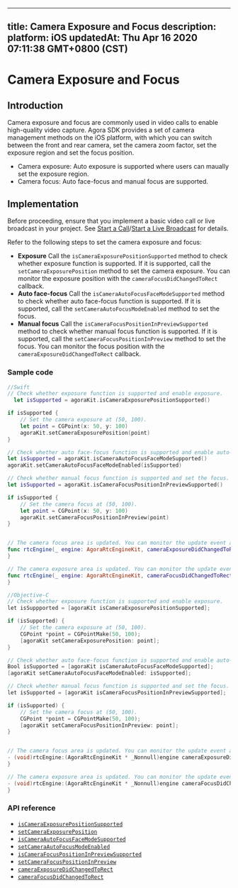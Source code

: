 
---
title: Camera Exposure and Focus
description: 
platform: iOS
updatedAt: Thu Apr 16 2020 07:11:38 GMT+0800 (CST)
---
# Camera Exposure and Focus
## Introduction

Camera exposure and focus are commonly used in video calls to enable high-quality video capture. Agora SDK provides a set of camera management methods on the iOS platform, with which you can switch between the front and rear camera, set the camera zoom factor, set the exposure region and set the focus position.

- Camera exposure: Auto exposure is supported where users can maually set the exposure region.
- Camera focus: Auto face-focus and manual focus are supported.

## Implementation

Before proceeding, ensure that you implement a basic video call or live broadcast in your project. See [Start a Call](../../en/Interactive%20Broadcast/start_call_ios.md)/[Start a Live Broadcast](../../en/Interactive%20Broadcast/start_live_ios.md) for details.

Refer to the following steps to set the camera exposure and focus:

- **Exposure**
Call the `isCameraExposurePositionSupported` method to check whether exposure function is supported. If it is supported, call the `setCameraExposurePosition` method to set the camera exposure.
You can monitor the exposure position with the `cameraFocusDidChangedToRect` callback.
- **Auto face-focus**
Call the `isCameraAutoFocusFaceModeSupported` method to check whether auto face-focus function is supported. If it is supported, call the `setCameraAutoFocusModeEnabled` method to set the focus.
- **Manual focus**
Call the `isCameraFocusPositionInPreviewSupported` method to check whether manual focus function is supported. If it is supported, call the `setCameraFocusPositionInPreview` method to set the focus.
You can monitor the focus position with the `cameraExposureDidChangedToRect` callback.

### Sample code

```swift
//Swift
// Check whether exposure function is supported and enable exposure.
  let isSupported = agoraKit.isCameraExposurePositionSupported()

if isSupported {
    // Set the camera exposure at (50, 100).
    let point = CGPoint(x: 50, y: 100)
    agoraKit.setCameraExposurePosition(point)
}

// Check whether auto face-focus function is supported and enable auto-face focus.
let isSupported = agoraKit.isCameraAutoFocusFaceModeSupported()
agoraKit.setCameraAutoFocusFaceModeEnabled(isSupported)

// Check whether manual focus function is supported and set the focus.
let isSupported = agoraKit.isCameraFocusPositionInPreviewSupported()

if isSupported {
    // Set the camera focus at (50, 100).
    let point = CGPoint(x: 50, y: 100)
    agoraKit.setCameraFocusPositionInPreview(point)
}


// The camera focus area is updated. You can monitor the update event and implement corresponding logic.
func rtcEngine(_ engine: AgoraRtcEngineKit, cameraExposureDidChangedToRect: CGRect) {
}

// The camera exposure area is updated. You can monitor the update event the implement corresponding logic.
func rtcEngine(_ engine: AgoraRtcEngineKit, cameraFocusDidChangedToRect: CGRect) {
}
```

```objective-c
//Objective-C
// Check whether exposure function is supported and enable exposure.
let isSuppported = [agoraKit isCameraExposurePositionSupported];

if (isSupported) {
    // Set the camera exposure at (50, 100).
    CGPoint *point = CGPointMake(50, 100);
    [agoraKit setCameraExposurePosition: point];
}

// Check whether auto face-focus function is supported and enable auto-face focus.
Bool isSupported = [agoraKit isCameraAutoFocusFaceModeSupported];
[agoraKit setCameraAutoFocusFaceModeEnabled: isSupported];

// Check whether manual focus function is supported and set the focus.
let isSupported = [agoraKit isCameraFocusPositionInPreviewSupported];

if (isSupported) {
    // Set the camera focus at (50, 100).
    CGPoint *point = CGPointMake(50, 100);
    [agoraKit setCameraFocusPositionInPreview: point];
}


// The camera focus area is updated. You can monitor the update event and implement corresponding logic.
- (void)rtcEngine:(AgoraRtcEngineKit * _Nonnull)engine cameraExposureDidChangedToRect:(CGRect)rect {
}

// The camera exposure area is updated. You can monitor the update event the implement corresponding logic.
- (void)rtcEngine:(AgoraRtcEngineKit * _Nonnull)engine cameraFocusDidChangedToRect:(CGRect)rect {
}
```

### API reference

- [`isCameraExposurePositionSupported`](https://docs.agora.io/en/Interactive%20Broadcast/API%20Reference/oc/Classes/AgoraRtcEngineKit.html#//api/name/isCameraExposurePositionSupported)
- [`setCameraExposurePosition`](https://docs.agora.io/en/Interactive%20Broadcast/API%20Reference/oc/Classes/AgoraRtcEngineKit.html#//api/name/setCameraExposurePosition:)
- [`isCameraAutoFocusFaceModeSupported`](https://docs.agora.io/en/Interactive%20Broadcast/API%20Reference/oc/Classes/AgoraRtcEngineKit.html#//api/name/isCameraAutoFocusFaceModeSupported)
- [`setCameraAutoFocusModeEnabled`](https://docs.agora.io/en/Interactive%20Broadcast/API%20Reference/oc/Classes/AgoraRtcEngineKit.html#//api/name/setCameraAutoFocusFaceModeEnabled:)
- [`isCameraFocusPositionInPreviewSupported`](https://docs.agora.io/en/Interactive%20Broadcast/API%20Reference/oc/Classes/AgoraRtcEngineKit.html#//api/name/isCameraFocusPositionInPreviewSupported)
- [`setCameraFocusPositionInPreview`](https://docs.agora.io/en/Interactive%20Broadcast/API%20Reference/oc/Classes/AgoraRtcEngineKit.html#//api/name/setCameraFocusPositionInPreview:)
- [`cameraExposureDidChangedToRect`](https://docs.agora.io/en/Interactive%20Broadcast/API%20Reference/oc/Protocols/AgoraRtcEngineDelegate.html#//api/name/rtcEngine:cameraExposureDidChangedToRect:)
- [`cameraFocusDidChangedToRect`](https://docs.agora.io/en/Interactive%20Broadcast/API%20Reference/oc/Protocols/AgoraRtcEngineDelegate.html#//api/name/rtcEngine:cameraFocusDidChangedToRect:)
